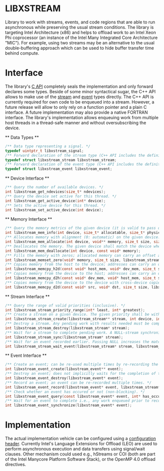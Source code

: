 LIBXSTREAM
==========
Library to work with streams, events, and code regions that are able to run asynchronous while preserving the usual stream conditions. The library is targeting Intel Architecture (x86) and helps to offload work to an Intel Xeon Phi coprocessor (an instance of the Intel Many Integrated Core Architecture "MIC"). For example, using two streams may be an alternative to the usual double-buffering approach which can be used to hide buffer transfer time behind compute.

Interface
=========
The library's [C API](include/libxstream.h) completely seals the implementation and only forward declares some types. Beside of some minor syntactical sugar, the C++ API allows to make use of the [stream](include/libxstream_stream.hpp) and [event](inlcude/libxstream_event.hpp) types directly. The C++ API is currently required for own code to be enqueued into a stream. However, a future release will allow to only rely on a function pointer and a plain C interface. A future implementation may also provide a native FORTRAN interface. The library's implementation allows enqueuing work from multiple host threads in a thread-safe manner and without oversubscribing the device.

** Data Types **

```C
/** Data type representing a signal. */
typedef uintptr_t libxstream_signal;
/** Forward declaration of the stream type (C++ API includes the definition). */
typedef struct libxstream_stream libxstream_stream;
/** Forward declaration of the event type (C++ API includes the definition). */
typedef struct libxstream_event libxstream_event;
```

** Device Interface **

```C
/** Query the number of available devices. */
int libxstream_get_ndevices(size_t* ndevices);
/** Query the device set active for this thread. */
int libxstream_get_active_device(int* device);
/** Sets the active device for this thread. */
int libxstream_set_active_device(int device);
```

** Memory Interface **

```C
/** Query the memory metrics of the given device (it is valid to pass one NULL pointer). */
int libxstream_mem_info(int device, size_t* allocatable, size_t* physical);
/** Allocates memory with alignment (0: automatic) on the given device. */
int libxstream_mem_allocate(int device, void** memory, size_t size, size_t alignment);
/** Deallocates the memory. The given device shall match the device where the memory was allocated. */
int libxstream_mem_deallocate(int device, const void* memory);
/** Fills the memory with zeros; allocated memory can carry an offset and a smaller size. */
int libxstream_memset_zero(void* memory, size_t size, libxstream_stream* stream);
/** Copies memory from the host to the device; addresses can carry an offset. */
int libxstream_memcpy_h2d(const void* host_mem, void* dev_mem, size_t size, libxstream_stream* stream);
/** Copies memory from the device to the host; addresses can carry an offset. */
int libxstream_memcpy_d2h(const void* dev_mem, void* host_mem, size_t size, libxstream_stream* stream);
/** Copies memory from the device to the device with cross-device copies being allowed as well. */
int libxstream_memcpy_d2d(const void* src, void* dst, size_t size, libxstream_stream* stream);
```

** Stream Interface **

```C
/** Query the range of valid priorities (inclusive). */
int libxstream_stream_priority_range(int* least, int* greatest);
/** Create a stream on a given device. The given priority shall be within the queried bounds. */
int libxstream_stream_create(libxstream_stream** stream, int device, int priority, const char* name);
/** Destroy a stream. Any pending work with results needed must be completed explicitly (prior). */
int libxstream_stream_destroy(libxstream_stream* stream);
/** Wait for a stream to complete pending work. A NULL-stream synchronizes all streams. */
int libxstream_stream_sync(libxstream_stream* stream);
/** Wait for an event recorded earlier. Passing NULL increases the match accordingly. */
int libxstream_stream_wait_event(libxstream_stream* stream, libxstream_event* event);
```

** Event Interface **

```C
/** Create an event; can be re-used multiple times by re-recording the event. */
int libxstream_event_create(libxstream_event** event);
/** Destroy an event; does not implicitly waits for the completion of the event. */
int libxstream_event_destroy(libxstream_event* event);
/** Record an event; an event can be re-recorded multiple times. */
int libxstream_event_record(libxstream_event* event, libxstream_stream* stream);
/** Check whether an event has occured or not (non-blocking). */
int libxstream_event_query(const libxstream_event* event, int* has_occured);
/** Wait for an event to complete i.e., any work enqueued prior to recording the event. */
int libxstream_event_synchronize(libxstream_event* event);
```

Implementation
==============
The actual implementation vehicle can be configured using a [configuration header](include/libxstream_config.h). Currently Intel's Language Extensions for Offload (LEO) are used to perform asynchronous execution and data transfers using signal/wait clauses. Other mechanism could used e.g., hStreams or COI (both are part of the Intel Manycore Platform Software Stack), or the OpenMP 4.0 offload directives.
